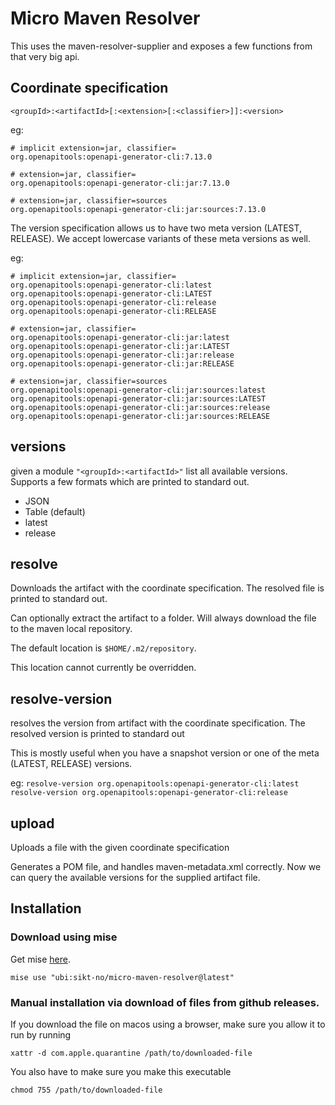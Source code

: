 # Micro Maven Resolver

This uses the maven-resolver-supplier and exposes a few functions from that very big api.

## Coordinate specification

```<groupId>:<artifactId>[:<extension>[:<classifier>]]:<version>```

eg:

```
# implicit extension=jar, classifier=
org.openapitools:openapi-generator-cli:7.13.0

# extension=jar, classifier=
org.openapitools:openapi-generator-cli:jar:7.13.0
 
# extension=jar, classifier=sources
org.openapitools:openapi-generator-cli:jar:sources:7.13.0 
```

The version specification allows us to have two meta version (LATEST, RELEASE).
We accept lowercase variants of these meta versions as well.

eg:
```
# implicit extension=jar, classifier=
org.openapitools:openapi-generator-cli:latest
org.openapitools:openapi-generator-cli:LATEST
org.openapitools:openapi-generator-cli:release
org.openapitools:openapi-generator-cli:RELEASE

# extension=jar, classifier=
org.openapitools:openapi-generator-cli:jar:latest
org.openapitools:openapi-generator-cli:jar:LATEST
org.openapitools:openapi-generator-cli:jar:release
org.openapitools:openapi-generator-cli:jar:RELEASE
 
# extension=jar, classifier=sources
org.openapitools:openapi-generator-cli:jar:sources:latest 
org.openapitools:openapi-generator-cli:jar:sources:LATEST 
org.openapitools:openapi-generator-cli:jar:sources:release 
org.openapitools:openapi-generator-cli:jar:sources:RELEASE 
```

## versions

given a module `"<groupId>:<artifactId>"` list all available versions.
Supports a few formats which are printed to standard out.

* JSON
* Table (default)
* latest
* release

## resolve

Downloads the artifact with the coordinate specification.
The resolved file is printed to standard out.

Can optionally extract the artifact to a folder.
Will always download the file to the maven local repository.

The default location is `$HOME/.m2/repository`.

This location cannot currently be overridden.

## resolve-version

resolves the version from artifact with the coordinate specification.
The resolved version is printed to standard out

This is mostly useful when you have a snapshot version or one of the meta (LATEST, RELEASE) versions.

eg:
```resolve-version org.openapitools:openapi-generator-cli:latest```
```resolve-version org.openapitools:openapi-generator-cli:release```

## upload

Uploads a file with the given coordinate specification

Generates a POM file, and handles maven-metadata.xml correctly.
Now we can query the available versions for the supplied artifact file.

## Installation

### Download using mise

Get mise [here](https://mise.jdx.dev/).

```
mise use "ubi:sikt-no/micro-maven-resolver@latest"
```

### Manual installation via download of files from github releases.

If you download the file on macos using a browser, make sure you allow it to run by running

`xattr -d com.apple.quarantine /path/to/downloaded-file`

You also have to make sure you make this executable

`chmod 755 /path/to/downloaded-file`

